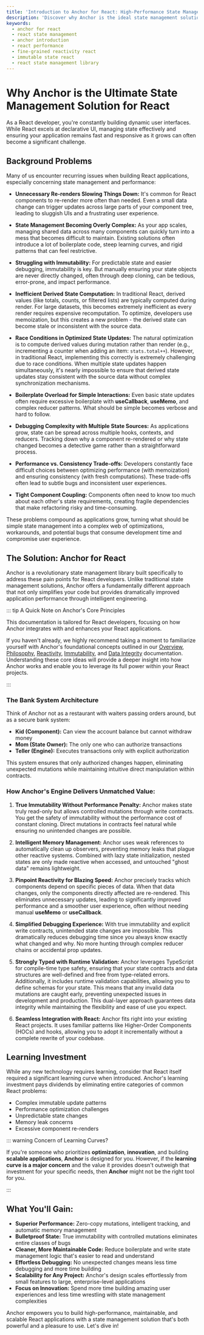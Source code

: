 ```yaml
---
title: 'Introduction to Anchor for React: High-Performance State Management'
description: 'Discover why Anchor is the ideal state management solution for React. Learn how it solves common problems like unnecessary re-renders, complex state, and immutability.'
keywords:
  - anchor for react
  - react state management
  - anchor introduction
  - react performance
  - fine-grained reactivity react
  - immutable state react
  - react state management library
---
```


# Why Anchor is the Ultimate State Management Solution for React

As a React developer, you're constantly building dynamic user interfaces. While React excels at declarative UI, managing
state effectively and ensuring your application remains fast and responsive as it grows can often become a significant
challenge.

## Background Problems

Many of us encounter recurring issues when building React applications, especially concerning state management and
performance:

- **Unnecessary Re-renders Slowing Things Down:** It's common for React components to re-render more often than needed.
  Even a small data change can trigger updates across large parts of your component tree, leading to sluggish UIs and a
  frustrating user experience.

- **State Management Becoming Overly Complex:** As your app scales, managing shared data across many components can
  quickly turn into a mess that becomes difficult to maintain. Existing solutions often introduce a lot of boilerplate
  code, steep learning curves, and rigid patterns that can feel restrictive.

- **Struggling with Immutability:** For predictable state and easier debugging, immutability is key. But manually
  ensuring your state objects are never directly changed, often through deep cloning, can be tedious, error-prone, and
  impact performance.

- **Inefficient Derived State Computation:** In traditional React, derived values (like totals, counts, or filtered
  lists) are typically computed during render. For large datasets, this becomes extremely inefficient as every render
  requires expensive recomputation. To optimize, developers use memoization, but this creates a new problem - the
  derived state can become stale or inconsistent with the source data.

- **Race Conditions in Optimized State Updates:** The natural optimization is to compute derived values during mutation
  rather than render (e.g., incrementing a counter when adding an item: `stats.total++`). However, in traditional React,
  implementing this correctly is extremely challenging due to race conditions. When multiple state updates happen
  simultaneously, it's nearly impossible to ensure that derived state updates stay consistent with the source data
  without complex synchronization mechanisms.

- **Boilerplate Overload for Simple Interactions:** Even basic state updates often require excessive boilerplate
  with **useCallback**, **useMemo**, and complex reducer patterns. What should be simple becomes verbose and hard to follow.

- **Debugging Complexity with Multiple State Sources:** As applications grow, state can be spread across multiple hooks,
  contexts, and reducers. Tracking down why a component re-rendered or why state changed becomes a detective game rather
  than a straightforward process.

- **Performance vs. Consistency Trade-offs:** Developers constantly face difficult choices between optimizing
  performance (with memoization) and ensuring consistency (with fresh computations). These trade-offs often lead to
  subtle bugs and inconsistent user experiences.

- **Tight Component Coupling:** Components often need to know too much about each other's state requirements, creating
  fragile dependencies that make refactoring risky and time-consuming.

These problems compound as applications grow, turning what should be simple state management into a complex web of
optimizations, workarounds, and potential bugs that consume development time and compromise user experience.

## The Solution: Anchor for React

Anchor is a revolutionary state management library built specifically to address these pain points for React
developers. Unlike traditional state management solutions, Anchor offers a fundamentally different approach that not
only
simplifies your code but provides dramatically improved application performance through intelligent engineering.

::: tip A Quick Note on Anchor's Core Principles

This documentation is tailored for React developers, focusing on how Anchor integrates with and enhances your React
applications.

If you haven't already, we highly recommend taking a moment to familiarize yourself with
Anchor's foundational concepts outlined in
our [Overview](/overview), [Philosophy](/philosophy), [Reactivity](/reactivity), [Immutability](/immutability),
and [Data Integrity](/data-integrity) documentation. Understanding these core ideas will provide a deeper insight into
how Anchor works and enable you to leverage its full power within your React projects.

:::

### The Bank System Architecture

Think of Anchor not as a restaurant with waiters passing orders around, but as a secure bank system:

- **Kid (Component):** Can view the account balance but cannot withdraw money
- **Mom (State Owner):** The only one who can authorize transactions
- **Teller (Engine):** Executes transactions only with explicit authorization

This system ensures that only authorized changes happen, eliminating unexpected mutations while maintaining intuitive
direct manipulation within contracts.

### How Anchor's Engine Delivers Unmatched Value:

1. **True Immutability Without Performance Penalty:**
   Anchor makes state truly read-only but allows controlled mutations through write contracts. You get the safety of
   immutability without the performance cost of constant cloning. Direct mutations in contracts feel natural while
   ensuring no unintended changes are possible.

2. **Intelligent Memory Management:**
   Anchor uses weak references to automatically clean up observers, preventing memory leaks that plague other reactive
   systems. Combined with lazy state initialization, nested states are only made reactive when accessed,
   and untouched "ghost data" remains lightweight.

3. **Pinpoint Reactivity for Blazing Speed:**
   Anchor precisely tracks which components depend on specific pieces of data. When that data changes, only the
   components directly affected are re-rendered. This eliminates unnecessary updates, leading to significantly improved
   performance and a smoother user experience, often without needing manual **useMemo** or **useCallback**.

4. **Simplified Debugging Experience:**
   With true immutability and explicit write contracts, unintended state changes are impossible. This dramatically
   reduces debugging time since you always know exactly what changed and why. No more hunting through complex reducer
   chains or accidental prop updates.
5. **Strongly Typed with Runtime Validation:**
   Anchor leverages TypeScript for compile-time type safety, ensuring that your state contracts and data structures are
   well-defined and free from type-related errors. Additionally, it includes runtime validation capabilities, allowing
   you to define schemas for your state. This means that any invalid data mutations are caught early, preventing
   unexpected issues in development and production. This dual-layer approach guarantees data integrity while maintaining
   the flexibility and ease of use you expect.

6. **Seamless Integration with React:**
   Anchor fits right into your existing React projects. It uses familiar patterns like Higher-Order Components (HOCs)
   and hooks, allowing you to adopt it incrementally without a complete rewrite of your codebase.

## Learning Investment

While any new technology requires learning, consider that React itself required a significant learning curve when
introduced. Anchor's learning investment pays dividends by eliminating entire categories of common React problems:

- Complex immutable update patterns
- Performance optimization challenges
- Unpredictable state changes
- Memory leak concerns
- Excessive component re-renders

::: warning Concern of Learning Curves?

If you're someone who prioritizes **optimization**, **innovation**, and building **scalable applications**, **Anchor**
is designed for you. However, if the **learning curve is a major concern** and the value it provides doesn't outweigh
that
investment for your specific needs, then **Anchor** might not be the right tool for you.

:::

## What You'll Gain:

- **Superior Performance:** Zero-copy mutations, intelligent tracking, and automatic memory management
- **Bulletproof State:** True immutability with controlled mutations eliminates entire classes of bugs
- **Cleaner, More Maintainable Code:** Reduce boilerplate and write state management logic that's easier to read and
  understand
- **Effortless Debugging:** No unexpected changes means less time debugging and more time building
- **Scalability for Any Project:** Anchor's design scales effortlessly from small features to large, enterprise-level
  applications
- **Focus on Innovation:** Spend more time building amazing user experiences and less time wrestling with state
  management complexities

Anchor empowers you to build high-performance, maintainable, and scalable React applications with a state management
solution that's both powerful and a pleasure to use. Let's dive in!
